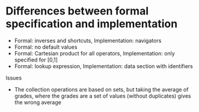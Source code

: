 # Differences between formal specification and implementation

* Formal: inverses and shortcuts, Implementation: navigators
* Formal: no default values
* Formal: Cartesian product for all operators, Implementation: only specified for [0,1]
* Formal: lookup expression, Implementation: data section with identifiers

Issues

* The collection operations are based on sets, but taking the average of grades, where the grades are a set of values (without duplicates) gives the wrong average
